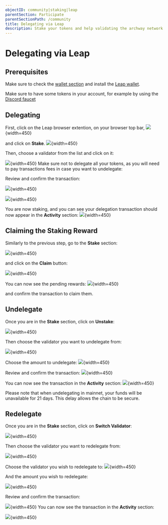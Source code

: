 ```yaml
---
objectID: community|staking|leap
parentSection: Participate
parentSectionPath: /community
title: Delegating via Leap
description: Stake your tokens and help validating the archway network with leap (browser extention).
---
```



# Delegating via Leap


## Prerequisites

Make sure to check the [wallet section](/community/wallet-setup/leap-setup) and install the <a href="https://www.leapwallet.io/#inpage-download" target="_blank">Leap wallet</a>. 

Make sure to have some tokens in your account, for example by using the <a href="https://discord.com/channels/892203409418092615/933050911662690334" target="_blank">Discord faucet</a>


## Delegating

First, click on the Leap browser extention, on your browser top bar,
![](/images/docs/leap-1-1.png){width=450}

and click on **Stake**.
![](/images/docs/leap-10-a.png){width=450}

Then, choose a validator from the list and click on it:

![](/images/docs/leap-12.png){width=450}
Make sure not to delegate all your tokens, as you will need to pay transactions fees in case you want to undelegate:


Review and confirm the transaction:

![](/images/docs/leap-13.png){width=450}

![](/images/docs/leap-14.png){width=450}

You are now staking, and you can see your delegation transaction should now appear in the **Activity** section:
![](/images/docs/leap-15.png){width=450}


## Claiming the Staking Reward

Similarly to the previous step, go to the **Stake** section:

![](/images/docs/leap-10-a.png){width=450}


and click on the **Claim** button:

![](/images/docs/leap-11-b.png){width=450}

You can now see the pending rewards:
![](/images/docs/leap-17.png){width=450}

and confirm the transaction to claim them.

## Undelegate

Once you are in the **Stake** section, click on **Unstake**:

![](/images/docs/leap-18-1.png){width=450}

Then choose the validator you want to undelegate from:

![](/images/docs/leap-18-3.png){width=450}

Choose the amount to undelegate:
![](/images/docs/leap-19.png){width=450}

Review and confirm the transaction:
![](/images/docs/leap-20.png){width=450}

You can now see the transaction in the **Activity** section:
![](/images/docs/leap-21.png){width=450}

Please note that when undelegating in mainnet, your funds will be unavailable for 21 days. This delay allows the chain to be secure.


## Redelegate
Once you are in the **Stake** section, click on **Switch Validator**:

![](/images/docs/leap-18-2.png){width=450}

Then choose the validator you want to redelegate from:

![](/images/docs/leap-18-3.png){width=450}

Choose the validator you wish to redelegate to:
![](/images/docs/leap-22.png){width=450}

And the amount you wish to redelegate:

![](/images/docs/leap-23.png){width=450}


Review and confirm the transaction:

![](/images/docs/leap-24.png){width=450}
You can now see the transaction in the **Activity** section:

![](/images/docs/leap-25.png){width=450}
